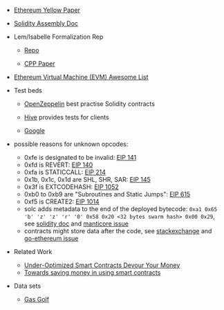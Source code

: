 * [Ethereum Yellow Paper](https://ethereum.github.io/yellowpaper/paper.pdf)

* [Solidity Assembly Doc](https://solidity.readthedocs.io/en/develop/assembly.html#)

* Lem/Isabelle Formalization Rep

  * [Repo](https://github.com/pirapira/eth-isab1elle/)

  * [CPP Paper](http://doi.org/10.1145/3167084)

* [Ethereum Virtual Machine (EVM) Awesome List](https://github.com/ethereum/wiki/wiki/Ethereum-Virtual-Machine-(EVM)-Awesome-List)

* Test beds

  * [OpenZeppelin](https://github.com/OpenZeppelin/openzeppelin-solidity)
    best practise Solidity contracts
  
  * [Hive](https://github.com/karalabe/hive) 
    provides tests for clients
	
  * [Google](https://cloud.google.com/blog/products/data-analytics/ethereum-bigquery-public-dataset-smart-contract-analytics)

* possible reasons for unknown opcodes:
  * 0xfe is designated to be invalid:
    [EIP 141](https://github.com/ethereum/EIPs/blob/master/EIPS/eip-141.md)
  * 0xfd is REVERT:
    [EIP 140](https://github.com/ethereum/EIPs/blob/master/EIPS/eip-140.md)
  * 0xfa is STATICCALL: [EIP 214](https://github.com/ethereum/EIPs/blob/master/EIPS/eip-214.md)
  * 0x1b, 0x1c, 0x1d are SHL, SHR, SAR:
    [EIP 145](https://github.com/ethereum/EIPs/blob/master/EIPS/eip-145.md)
  * 0x3f is EXTCODEHASH:
    [EIP 1052](https://github.com/ethereum/EIPs/blob/master/EIPS/eip-1052.md)
  * 0xb0 to 0xb9 are "Subroutines and Static Jumps":
    [EIP 615](https://github.com/ethereum/EIPs/blob/master/EIPS/eip-615.md)
  * 0xf5 is CREATE2:
    [EIP 1014](https://github.com/ethereum/EIPs/blob/master/EIPS/eip-1014.md)
  * solc adds metadata to the end of the deployed bytecode:
    `0xa1 0x65 'b' 'z' 'z' 'r' '0' 0x58 0x20 <32 bytes swarm hash> 0x00 0x29`, see
    [solidity doc](https://solidity.readthedocs.io/en/develop/metadata.html#encoding-of-the-metadata-hash-in-the-bytecode)
    and [manticore issue](https://github.com/trailofbits/manticore/issues/527)
  * contracts might store data after the code, see
    [stackexchange](https://ethereum.stackexchange.com/questions/15050/extra-byte-in-the-thedao-v1-bytecode/15289#15289)
    and [go-ethereum issue](https://github.com/ethereum/go-ethereum/issues/14376)

* Related Work
  * [Under-Optimized Smart Contracts Devour Your Money](https://arxiv.org/pdf/1703.03994.pdf)
  * [Towards saving money in using smart contracts](https://dl.acm.org/citation.cfm?id=3183420&dl=ACM&coll=DL)

* Data sets
  * [Gas Golf](https://g.solidity.cc/)
